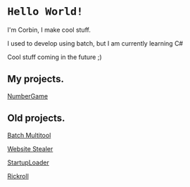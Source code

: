 # `Hello World!`

I'm Corbin, I make cool stuff.

I used to develop using batch, but I am currently learning C#

Cool stuff coming in the future ;)


## My projects.

[NumberGame](https://github.com/CorbinMakesStuff/NumberGame)



## Old projects.

[Batch Multitool](https://github.com/CorbinMakesStuff/Batch-Multitool)

[Website Stealer](https://github.com/CorbinMakesStuff/Website-Stealer)

[StartupLoader](https://github.com/CorbinMakesStuff/StartupLoader)

[Rickroll](https://github.com/CorbinMakesStuff/Rickroll)

```
